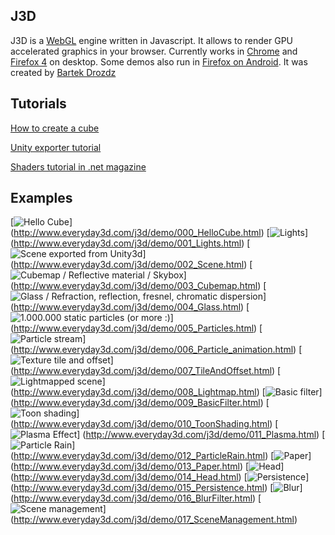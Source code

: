 ## J3D

J3D is a [WebGL](http://www.khronos.org/registry/webgl/specs/latest/) engine written in Javascript. 
It allows to render GPU accelerated graphics in your browser. 
Currently works in [Chrome](http://www.google.com/chrome/) and [Firefox 4](http://www.mozilla.com/en-US/firefox/) on desktop. Some demos also run in [Firefox on Android](http://www.mozilla.com/en-US/m/beta). 
It was created by [Bartek Drozdz](http://www.everyday3d.com/)

## Tutorials

[How to create a cube](https://github.com/drojdjou/J3D/wiki/How-to-create-a-cube)

[Unity exporter tutorial](https://github.com/drojdjou/J3D/wiki/Unity-exporter-tutorial)

[Shaders tutorial in .net magazine](http://www.netmagazine.com/tutorials/create-amazing-webgl-effects-shaders)

## Examples

[![Hello Cube](http://www.everyday3d.com/j3d/thumbs/001_hellocube.jpg)]
(http://www.everyday3d.com/j3d/demo/000_HelloCube.html)
[![Lights](http://www.everyday3d.com/j3d/thumbs/002_lights.jpg)]
(http://www.everyday3d.com/j3d/demo/001_Lights.html)
[![Scene exported from Unity3d](http://www.everyday3d.com/j3d/thumbs/003_scene.jpg)]
(http://www.everyday3d.com/j3d/demo/002_Scene.html)
[![Cubemap / Reflective material / Skybox](http://www.everyday3d.com/j3d/thumbs/004_skybox.jpg)]
(http://www.everyday3d.com/j3d/demo/003_Cubemap.html)
[![Glass / Refraction, reflection, fresnel, chromatic dispersion](http://www.everyday3d.com/j3d/thumbs/005_glass.jpg)]
(http://www.everyday3d.com/j3d/demo/004_Glass.html)
[![1.000.000 static particles (or more :)](http://www.everyday3d.com/j3d/thumbs/006_particles.jpg)]
(http://www.everyday3d.com/j3d/demo/005_Particles.html)
[![Particle stream](http://www.everyday3d.com/j3d/thumbs/007_stream.jpg)]
(http://www.everyday3d.com/j3d/demo/006_Particle_animation.html)
[![Texture tile and offset](http://www.everyday3d.com/j3d/thumbs/008_tileoffset.jpg)]
(http://www.everyday3d.com/j3d/demo/007_TileAndOffset.html)
[![Lightmapped scene](http://www.everyday3d.com/j3d/thumbs/009_lightmap.jpg)]
(http://www.everyday3d.com/j3d/demo/008_Lightmap.html)
[![Basic filter](http://www.everyday3d.com/j3d/thumbs/010_basicfilter.jpg)]
(http://www.everyday3d.com/j3d/demo/009_BasicFilter.html)
[![Toon shading](http://www.everyday3d.com/j3d/thumbs/011_toon.jpg)]
(http://www.everyday3d.com/j3d/demo/010_ToonShading.html)
[![Plasma Effect](http://www.everyday3d.com/j3d/thumbs/012_plasma.jpg)]
(http://www.everyday3d.com/j3d/demo/011_Plasma.html)
[![Particle Rain](http://www.everyday3d.com/j3d/thumbs/013_rain.jpg)]
(http://www.everyday3d.com/j3d/demo/012_ParticleRain.html)
[![Paper](http://www.everyday3d.com/j3d/thumbs/014_paper.jpg)]
(http://www.everyday3d.com/j3d/demo/013_Paper.html)
[![Head](http://www.everyday3d.com/j3d/thumbs/015_head.jpg)]
(http://www.everyday3d.com/j3d/demo/014_Head.html)
[![Persistence](http://www.everyday3d.com/j3d/thumbs/016_persistence.jpg)]
(http://www.everyday3d.com/j3d/demo/015_Persistence.html)
[![Blur](http://www.everyday3d.com/j3d/thumbs/017_blur.jpg)]
(http://www.everyday3d.com/j3d/demo/016_BlurFilter.html)
[![Scene management](http://www.everyday3d.com/j3d/thumbs/018_sceneman.jpg)]
(http://www.everyday3d.com/j3d/demo/017_SceneManagement.html)